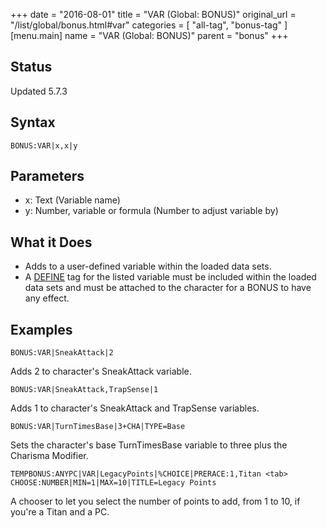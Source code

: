 +++
date = "2016-08-01"
title = "VAR (Global: BONUS)"
original_url = "/list/global/bonus.html#var"
categories = [ "all-tag", "bonus-tag" ]
[menu.main]
    name = "VAR (Global: BONUS)"
    parent = "bonus"
+++

## Status

Updated 5.7.3

## Syntax

`BONUS:VAR|x,x|y`

## Parameters

-   x: Text (Variable name)
-   y: Number, variable or formula (Number to adjust
    variable by)



What it Does
------------

-   Adds to a user-defined variable within the loaded data sets.
-   A [DEFINE](/list/global/define.html) tag for the listed variable
    must be included within the loaded data sets and must be attached to
    the character for a BONUS to have any effect.

Examples
--------

`BONUS:VAR|SneakAttack|2`

Adds 2 to character's SneakAttack variable.

`BONUS:VAR|SneakAttack,TrapSense|1`

Adds 1 to character's SneakAttack and TrapSense variables.

`BONUS:VAR|TurnTimesBase|3+CHA|TYPE=Base`

Sets the character's base TurnTimesBase variable to three plus the
Charisma Modifier.

`TEMPBONUS:ANYPC|VAR|LegacyPoints|%CHOICE|PRERACE:1,Titan <tab> CHOOSE:NUMBER|MIN=1|MAX=10|TITLE=Legacy Points`

A chooser to let you select the number of points to add, from 1 to 10,
if you're a Titan and a PC.

